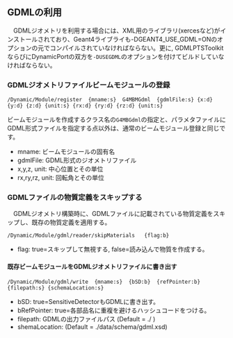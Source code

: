 
## GDMLの利用

　GDMLジオメトリを利用する場合には、XML用のライブラリ(xercesなど)がインストールされており、Geant4ライブライも-DGEANT4_USE_GDML=ONのオプションの元でコンパイルされていなければならない。更に,
GDMLPTSToolkitならびにDynamicPortの双方を`-DUSEGDML`のオプションを付けてビルドしていなければならない。

### GDMLジオメトリファイルビームモジュールの登録
```
/Dynamic/Module/register  {mname:s}  G4MBMGdml  {gdmlFile:s} {x:d} {y:d} {z:d} {unit:s} {rx:d} {ry:d} {rz:d} {unit:s}
```
ビームモジュールを作成するクラス名の`G4MBGdml`の指定と、パラメタファイルにGDML形式ファイルを指定する点以外は、通常のビームモジュール登録と同じです。
- mname: ビームモジュールの固有名
- gdmlFile: GDML形式のジオメトリファイル
- x,y,z, unit:  中心位置とその単位
- rx,ry,rz, unit: 回転角とその単位

### GDMLファイルの物質定義をスキップする
　GDMLジオメトリ構築時に、GDMLファイルに記載されている物質定義をスキップし、既存の物質定義を適用する。
```
/Dynamic/Module/gdml/reader/skipMaterials   {flag:b}
```
- flag:  true=スキップして無視する,  false=読み込んで物質を作成する。

#### 既存ビームモジュールをGDMLジオメトリファイルに書き出す
```
/Dynamic/Module/gdml/write  {mname:s}  {bSD:b}  {refPointer:b} {filepath:s} {schemaLocation:s}
```
- bSD: true=SensitiveDetectorもGDMLに書き出す。
- bRefPointer: true=各部品名に重複を避けるハッシュコードをつける。
- filepath: GDMLの出力ファイルパス (Default = ./ )
- shemaLocation: (Default = ./data/schema/gdml.xsd)
